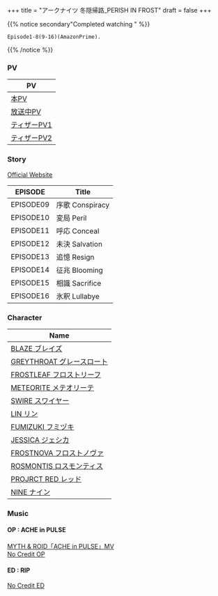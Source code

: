 +++
title = "アークナイツ 冬隠帰路_PERISH IN FROST"
draft = false
+++

{{% notice  secondary"Completed watching " %}}
```
Episode1-8(9-16)(AmazonPrime).
```
{{% /notice %}}


### PV
| PV                                                     |
| ------------------------------------------------------ |
| [本PV](https://www.youtube.com/watch?v=rLEIlBtFYN0)     |
| [放送中PV](https://www.youtube.com/watch?v=QmirGfJnhh8)   |
| [ティザーPV1](https://www.youtube.com/watch?v=YUNpqvpKPO8) |
| [ティザーPV2](https://www.youtube.com/watch?v=naPu0W9WBVE) |

### Story
[Official Website](https://arknights-anime.jp/story)

| EPISODE   | Title         |
| --------- | ------------- |
| EPISODE09 | 序歌 Conspiracy |
| EPISODE10 | 変局 Peril      |
| EPISODE11 | 呼応 Conceal    |
| EPISODE12 | 未決 Salvation  |
| EPISODE13 | 追憶 Resign     |
| EPISODE14 | 征兆 Blooming   |
| EPISODE15 | 相識 Sacrifice  |
| EPISODE16 | 氷釈 Lullabye   |


### Character
| Name                                                                  |
| --------------------------------------------------------------------- |
| [BLAZE ブレイズ](https://arknights-anime.jp/character/Blaze)              |
| [GREYTHROAT グレースロート](https://arknights-anime.jp/character/GreyThroat) |
| [FROSTLEAF フロストリーフ](https://arknights-anime.jp/character/Frostleaf)   |
| [METEORITE メテオリーテ](https://arknights-anime.jp/character/Meteorite)    |
| [SWIRE スワイヤー](https://arknights-anime.jp/character/Swire)             |
| [LIN リン](https://arknights-anime.jp/character/Lin)                    |
| [FUMIZUKI フミヅキ](https://arknights-anime.jp/character/Fumizuki)        |
| [JESSICA ジェシカ](https://arknights-anime.jp/character/Jessica)          |
| [FROSTNOVA フロストノヴァ](https://arknights-anime.jp/character/FrostNova)   |
| [ROSMONTIS ロスモンティス](https://arknights-anime.jp/character/Rosmontis)   |
| [PROJRCT RED レッド](https://arknights-anime.jp/character/Projekt%20Red) |
| [NINE ナイン](https://arknights-anime.jp/character/Nine)                 |

### Music
#### OP : ACHE in PULSE
[MYTH & ROID「ACHE in PULSE」MV](https://youtu.be/lgP560HhOVs)  
[No Credit OP](https://youtu.be/SEpX-8wjqRc?si=zVW2oDshUPhQyQ_E)

#### ED : RIP
[No Credit ED](https://youtu.be/4btSbeB1Ado?si=LPSef69gXtjtzQ_z)

